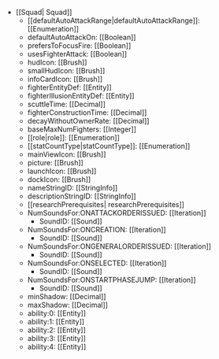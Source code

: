  * [[Squad| Squad]]
   * [[defaultAutoAttackRange|defaultAutoAttackRange]]: [[Enumeration]]
   * defaultAutoAttackOn: [[Boolean]]
   * prefersToFocusFire: [[Boolean]]
   * usesFighterAttack: [[Boolean]]
   * hudIcon: [[Brush]]
   * smallHudIcon: [[Brush]]
   * infoCardIcon: [[Brush]]
   * fighterEntityDef: [[Entity]]
   * fighterIllusionEntityDef: [[Entity]]
   * scuttleTime: [[Decimal]]
   * fighterConstructionTime: [[Decimal]]
   * decayWithoutOwnerRate: [[Decimal]]
   * baseMaxNumFighters: [[Integer]]
   * [[role|role]]: [[Enumeration]]
   * [[statCountType|statCountType]]: [[Enumeration]]
   * mainViewIcon: [[Brush]]
   * picture: [[Brush]]
   * launchIcon: [[Brush]]
   * dockIcon: [[Brush]]
   * nameStringID: [[StringInfo]]
   * descriptionStringID: [[StringInfo]]
   * [[researchPrerequisites| researchPrerequisites]]
   * NumSoundsFor:ONATTACKORDERISSUED: [[Iteration]]
     * SoundID: [[Sound]]
   * NumSoundsFor:ONCREATION: [[Iteration]]
     * SoundID: [[Sound]]
   * NumSoundsFor:ONGENERALORDERISSUED: [[Iteration]]
     * SoundID: [[Sound]]
   * NumSoundsFor:ONSELECTED: [[Iteration]]
     * SoundID: [[Sound]]
   * NumSoundsFor:ONSTARTPHASEJUMP: [[Iteration]]
     * SoundID: [[Sound]]
   * minShadow: [[Decimal]]
   * maxShadow: [[Decimal]]
   * ability:0: [[Entity]]
   * ability:1: [[Entity]]
   * ability:2: [[Entity]]
   * ability:3: [[Entity]]
   * ability:4: [[Entity]]

